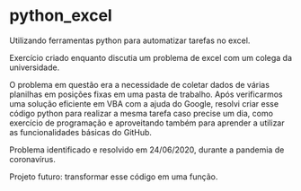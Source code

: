 # python_excel
Utilizando ferramentas python para automatizar tarefas no excel.

Exercício criado enquanto discutia um problema de excel com um colega da universidade.

O problema em questão era a necessidade de coletar dados de várias planilhas em posições fixas em uma pasta de trabalho. Após verificarmos uma solução eficiente em VBA
com a ajuda do Google, resolvi criar esse código python para realizar a mesma tarefa caso precise um dia, como exercício de programação e aproveitando também para
aprender a utilizar as funcionalidades básicas do GitHub.

Problema identificado e resolvido em 24/06/2020, durante a pandemia de coronavírus.

Projeto futuro: transformar esse código em uma função.
